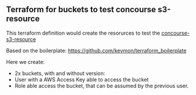 Terraform for buckets to test concourse s3-resource
---------------------------------------------------

This terraform definition would create the resorurces to test
the [concourse-s3-resource](https://github.com/concourse/s3-resource)

Based on the boilerplate: https://github.com/keymon/terraform_boilerplate

Here we create:
 - 2x buckets, with and without version:
 - User with a AWS Access Key able to access the bucket
 - Role able access the bucket, that can be assumed by the previous user.


